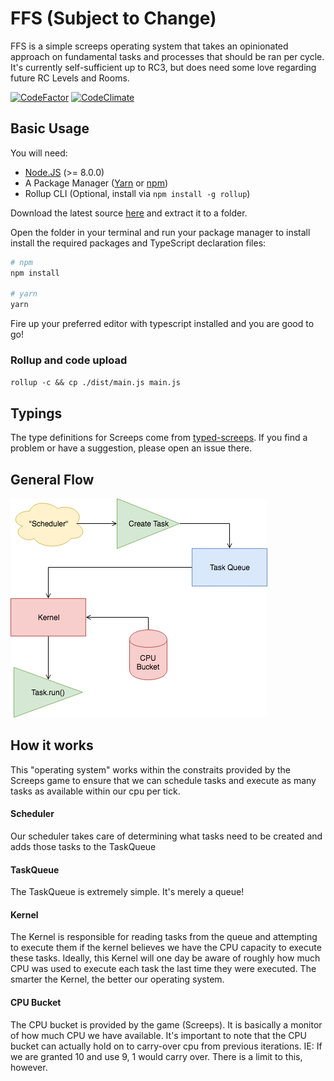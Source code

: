 # FFS (Subject to Change)

FFS is a simple screeps operating system that takes an opinionated approach on fundamental tasks and processes that should be ran per cycle. It's currently self-sufficient up to RC3, but does need some love regarding future RC Levels and Rooms.

[![CodeFactor](https://www.codefactor.io/repository/github/bradcypert/ffs/badge)](https://www.codefactor.io/repository/github/bradcypert/ffs)
[![CodeClimate](https://api.codeclimate.com/v1/badges/96af2e094e32349f9bbe/maintainability)](https://codeclimate.com/github/bradcypert/ffs/maintainability)

## Basic Usage

You will need:

 - [Node.JS](https://nodejs.org/en/download) (>= 8.0.0)
 - A Package Manager ([Yarn](https://yarnpkg.com/en/docs/getting-started) or [npm](https://docs.npmjs.com/getting-started/installing-node))
 - Rollup CLI (Optional, install via `npm install -g rollup`)

Download the latest source [here](https://github.com/screepers/screeps-typescript-starter/archive/master.zip) and extract it to a folder.

Open the folder in your terminal and run your package manager to install install the required packages and TypeScript declaration files:

```bash
# npm
npm install

# yarn
yarn
```

Fire up your preferred editor with typescript installed and you are good to go!

### Rollup and code upload

`rollup -c && cp ./dist/main.js main.js`

## Typings

The type definitions for Screeps come from [typed-screeps](https://github.com/screepers/typed-screeps). If you find a problem or have a suggestion, please open an issue there.

## General Flow
![Flow](./docs/Flow.png)

## How it works
This "operating system" works within the constraits provided by the Screeps game to ensure that we can schedule tasks and execute as many tasks as available within our cpu per tick.

#### Scheduler
Our scheduler takes care of determining what tasks need to be created and adds those tasks to the TaskQueue

#### TaskQueue
The TaskQueue is extremely simple. It's merely a queue!

#### Kernel
The Kernel is responsible for reading tasks from the queue and attempting to execute them if the kernel believes we have the CPU capacity to execute these tasks. Ideally, this Kernel will one day be aware of roughly how much CPU was used to execute each task the last time they were executed. The smarter the Kernel, the better our operating system.

#### CPU Bucket
The CPU bucket is provided by the game (Screeps). It is basically a monitor of how much CPU we have available. It's important to note that the CPU bucket can actually hold on to carry-over cpu from previous iterations. IE: If we are granted 10 and use 9, 1 would carry over. There is a limit to this, however.
